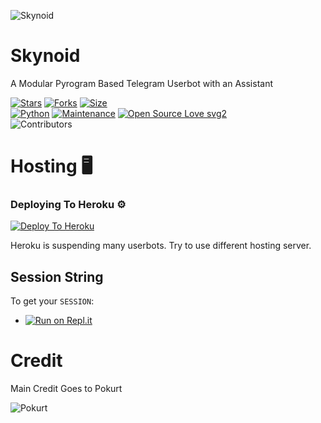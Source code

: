 ![Skynoid](https://telegra.ph/file/7a4d669a66abae232d029.jpg)
# Skynoid
A Modular Pyrogram Based Telegram Userbot with an Assistant

[![Stars](https://img.shields.io/github/stars/TeamEviral/Skynoid?style=flat-square&color=yellow)](https://github.com/TeamEviral/Skynoid/stargazers)
[![Forks](https://img.shields.io/github/forks/TeamEviral/Skynoid?style=flat-square&color=orange)](https://github.com/TeamEviral/Skynoid/fork)
[![Size](https://img.shields.io/github/repo-size/TeamEviral/Skynoid?style=flat-square&color=green)](https://github.com/TeamEviral/Skynoid)   
[![Python](https://img.shields.io/badge/Python-v3.9-blue)](https://www.python.org/)
[![Maintenance](https://img.shields.io/badge/Maintained%3F-yes-green.svg)](https://github.com/TeamEviral/Skynoid/graphs/commit-activity)
[![Open Source Love svg2](https://badges.frapsoft.com/os/v2/open-source.svg?v=103)](https://github.com/TeamEviral/Skynoid)   
![Contributors](https://img.shields.io/github/contributors/TeamEviral/Skynoid?style=flat-square&color=green)

# Hosting 🖥

### Deploying To Heroku ⚙

[![Deploy To Heroku](https://www.herokucdn.com/deploy/button.svg)](https://heroku.com/deploy?template=https://github.com/TeamEviral/Skynoid)

Heroku is suspending many userbots. Try to use different hosting server.

## Session String
To get your `SESSION`:
* [![Run on Repl.it](https://replit.com/badge/github/TeamEviral/skynoid)](https://replit.com/@TeamEviral/skynoidsession)

# Credit
Main Credit Goes to Pokurt

![Pokurt](https://GitHub.com/pokurt)
